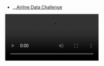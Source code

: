 
* __[Airline Data Challenge](https://docs.google.com/presentation/d/e/2PACX-1vT3vwjmlPIT4o9uESFjccOzPn426MkCBX1iHqR643kUTbh12ojBaYGNfz4qAowQWA/pub?start=true&loop=true&delayms=1000)


<video src='https://drive.google.com/file/d/16mZVGxU2wbiH8YJw70hauMlGDPkv6Ykk/view?usp=sharing' />

